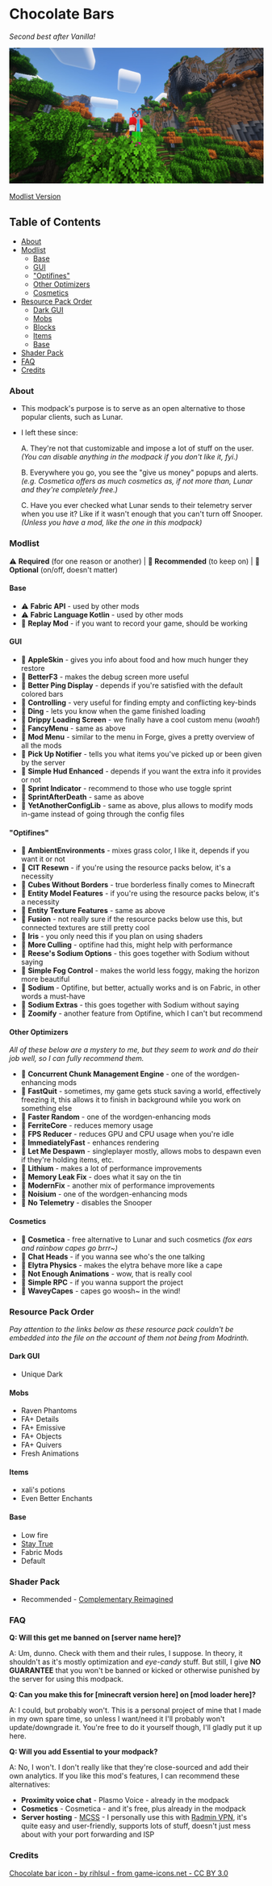 # Chocolate Bars
*Second best after Vanilla!*

![Minecraft screenshot](https://raw.githubusercontent.com/FTEdianiaK/chocolate-bars/main/APP.webp)

[Modlist Version](https://github.com/FTEdianiaK/chocolate-bars/blob/main/modlist.md)

## Table of Contents

<!-- START doctoc generated TOC please keep comment here to allow auto update -->
<!-- DON'T EDIT THIS SECTION, INSTEAD RE-RUN doctoc TO UPDATE -->


- [About](#about)
- [Modlist](#modlist)
  - [Base](#base)
  - [GUI](#gui)
  - ["Optifines"](#optifines)
  - [Other Optimizers](#other-optimizers)
  - [Cosmetics](#cosmetics)
- [Resource Pack Order](#resource-pack-order)
  - [Dark GUI](#dark-gui)
  - [Mobs](#mobs)
  - [Blocks](#blocks)
  - [Items](#items)
  - [Base](#base-1)
- [Shader Pack](#shader-pack)
- [FAQ](#faq)
- [Credits](#credits)

<!-- END doctoc generated TOC please keep comment here to allow auto update -->

### About

- This modpack's purpose is to serve as an open alternative to those popular clients, such as Lunar.

- I left these since:

	A. They're not that customizable and impose a lot of stuff on the user.<br>*(You can disable anything in the modpack if you don't like it, fyi.)*
	
	B. Everywhere you go, you see the "give us money" popups and alerts.<br>*(e.g. Cosmetica offers as much cosmetics as, if not more than, Lunar and they're completely free.)*
	
	C. Have you ever checked what Lunar sends to their telemetry server when you use it? Like if it wasn't enough that you can't turn off Snooper.<br>*(Unless you have a mod, like the one in this modpack)*

### Modlist

⚠️ **Required** (for one reason or another) | 💖 **Recommended** (to keep on) | 🫵 **Optional** (on/off, doesn't matter)

#### Base

- ⚠️ **Fabric API** - used by other mods
- ⚠️ **Fabric Language Kotlin** - used by other mods
- 🫵 **Replay Mod** - if you want to record your game, should be working

#### GUI

- 💖 **AppleSkin** - gives you info about food and how much hunger they restore
- 💖 **BetterF3** - makes the debug screen more useful
- 🫵 **Better Ping Display** - depends if you're satisfied with the default colored bars
- 💖 **Controlling** - very useful for finding empty and conflicting key-binds
- 💖 **Ding** - lets you know when the game finished loading
- 🫵 **Drippy Loading Screen** - we finally have a cool custom menu (*woah!*)
- 🫵 **FancyMenu** - same as above
- 💖 **Mod Menu** - similar to the menu in Forge, gives a pretty overview of all the mods
- 🫵 **Pick Up Notifier** - tells you what items you've picked up or been given by the server
- 🫵 **Simple Hud Enhanced** - depends if you want the extra info it provides or not
- 🫵 **Sprint Indicator** - recommend to those who use toggle sprint
- 🫵 **SprintAfterDeath** - same as above
- 💖 **YetAnotherConfigLib** - same as above, plus allows to modify mods in-game instead of going through the config files

#### "Optifines"

- 🫵 **AmbientEnvironments** - mixes grass color, I like it, depends if you want it or not
- 💖 **CIT Resewn** - if you're using the resource packs below, it's a necessity
- 🫵 **Cubes Without Borders** - true borderless finally comes to Minecraft
- 💖 **Entity Model Features** - if you're using the resource packs below, it's a necessity
- 💖 **Entity Texture Features** - same as above
- 💖 **Fusion** - not really sure if the resource packs below use this, but connected textures are still pretty cool
- 🫵 **Iris** - you only need this if you plan on using shaders
- 💖 **More Culling** - optifine had this, might help with performance
- 💖 **Reese's Sodium Options** - this goes together with Sodium without saying
- 💖 **Simple Fog Control** - makes the world less foggy, making the horizon more beautiful
- 💖 **Sodium** - Optifine, but better, actually works and is on Fabric, in other words a must-have
- 💖 **Sodium Extras** - this goes together with Sodium without saying
- 💖 **Zoomify** - another feature from Optifine, which I can't but recommend

#### Other Optimizers

*All of these below are a mystery to me, but they seem to work and do their job well, so I can fully recommend them.*

- 💖 **Concurrent Chunk Management Engine** - one of the wordgen-enhancing mods
- 🫵 **FastQuit** - sometimes, my game gets stuck saving a world, effectively freezing it, this allows it to finish in background while you work on something else
- 💖 **Faster Random** - one of the wordgen-enhancing mods
- 💖 **FerriteCore** - reduces memory usage
- 💖 **FPS Reducer** - reduces GPU and CPU usage when you're idle
- 💖 **ImmediatelyFast** - enhances rendering
- 💖 **Let Me Despawn** - singleplayer mostly, allows mobs to despawn even if they're holding items, etc.
- 💖 **Lithium** - makes a lot of performance improvements
- 💖 **Memory Leak Fix** - does what it say on the tin
- 💖 **ModernFix** - another mix of performance improvements
- 💖 **Noisium** - one of the wordgen-enhancing mods
- 💖 **No Telemetry** - disables the Snooper

#### Cosmetics

- 🫵 **Cosmetica** - free alternative to Lunar and such cosmetics *(fox ears and rainbow capes go brrr~)*
- 🫵 **Chat Heads** - if you wanna see who's the one talking
- 🫵 **Elytra Physics** - makes the elytra behave more like a cape
- 🫵 **Not Enough Animations** - wow, that is really cool
- 🫵 **Simple RPC** - if you wanna support the project
- 🫵 **WaveyCapes** - capes go woosh~ in the wind!

### Resource Pack Order

*Pay attention to the links below as these resource pack couldn't be embedded into the file on the account of them not being from Modrinth.*

#### Dark GUI

- Unique Dark

#### Mobs

- Raven Phantoms
- FA+ Details
- FA+ Emissive
- FA+ Objects
- FA+ Quivers
- Fresh Animations

#### Items

- xali's potions
- Even Better Enchants

#### Base

- Low fire
- [Stay True](https://www.curseforge.com/minecraft/texture-packs/stay-true)
- Fabric Mods
- Default

### Shader Pack

- Recommended - [Complementary Reimagined](https://modrinth.com/shader/complementary-reimagined)

### FAQ

**Q: Will this get me banned on [server name here]?**

A: Um, dunno. Check with them and their rules, I suppose. In theory, it shouldn't as it's mostly optimization and *eye-candy* stuff. But still, I give **NO GUARANTEE** that you won't be banned or kicked or otherwise punished by the server for using this modpack.

**Q: Can you make this for [minecraft version here] on [mod loader here]?**

A: I could, but probably won't. This is a personal project of mine that I made in my own spare time, so unless I want/need it I'll probably won't update/downgrade it. You're free to do it yourself though, I'll gladly put it up here.

**Q: Will you add Essential to your modpack?**

A: No, I won't. I don't really like that they're close-sourced and add their own analytics. If you like this mod's features, I can recommend these alternatives:
  - **Proximity voice chat** - Plasmo Voice - already in the modpack
  - **Cosmetics** - Cosmetica - and it's free, plus already in the modpack
  - **Server hosting** - [MCSS](https://www.mcserversoft.com/) - I personally use this with [Radmin VPN](https://www.radmin-vpn.com/), it's quite easy and user-friendly, supports lots of stuff, doesn't just mess about with your port forwarding and ISP

### Credits

[Chocolate bar icon - by rihlsul - from game-icons.net - CC BY 3.0](https://game-icons.net/1x1/rihlsul/chocolate-bar.html)

